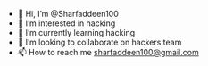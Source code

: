 - 👋 Hi, I’m @Sharfaddeen100
- 👀 I’m interested in hacking
- 🌱 I’m currently learning hacking
- 💞️ I’m looking to collaborate on hackers team
- 📫 How to reach me sharfaddeen100@gmail.com 

<!---
Sharfaddeen100/Sharfaddeen100 is a ✨ special ✨ repository because its `README.md` (this file) appears on your GitHub profile.
You can click the Preview link to take a look at your changes.
--->
